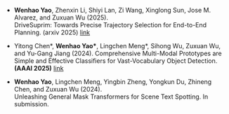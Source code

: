 - <strong>Wenhao Yao</strong>, Zhenxin Li, Shiyi Lan, Zi Wang, Xinglong Sun, Jose M. Alvarez, and Zuxuan Wu (2025). 	
DriveSuprim: Towards Precise Trajectory Selection for End-to-End Planning. (arxiv 2025) [link](https://arxiv.org/abs/2506.06659)

- Yitong Chen*, <strong>Wenhao Yao*</strong>, Lingchen Meng*, Sihong Wu, Zuxuan Wu, and Yu-Gang Jiang (2024). 
Comprehensive Multi-Modal Prototypes are Simple and Effective Classifiers for Vast-Vocabulary Object Detection. <strong>(AAAI 2025)</strong> [link](https://arxiv.org/abs/2412.17800)

- <strong>Wenhao Yao</strong>, Lingchen Meng, Yingbin Zheng, Yongkun Du, Zhineng Chen, and Zuxuan Wu (2024). 	
Unleashing General Mask Transformers for Scene Text Spotting. In submission.